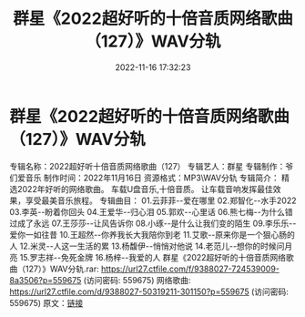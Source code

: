 ﻿---
title: 群星《2022超好听的十倍音质网络歌曲（127）》WAV分轨
date: 2022-11-16 17:32:23
categories: WAV车载音乐、镜像
tags: 华语中文
---
# 群星《2022超好听的十倍音质网络歌曲（127）》WAV分轨

专辑名称：2022超好听十倍音质网络歌曲（127）
专辑艺人：群星
专辑制作：爷们爱音乐
制作时间：2022年11月16日
资源格式：MP3\WAV分轨
专辑简介：
精选2022年好听的网络歌曲。
车载U盘音乐,十倍音质。
让车载音响发挥最佳效果，享受最美音乐旅程。
专辑曲目：
01.云菲菲--爱在哪里
02.郑智化--水手2022
03.李英--盼着你回头
04.王爱华--归心泪
05.郭欢--心里话
06.熊七梅--为什么错过成了永远
07.王莎莎--让风告诉你
08.小琢--是什么让我们变的陌生
09.李乐乐--爱你一如往昔
10.王超然--你养我长大我陪你到老
11.艾歌--原来你是一个狠心肠的人
12.米灵--人这一生活的累
13.杨馥伊--悄悄对他说
14.老范儿--想你的时候问月亮
15.罗志祥--免死金牌
16.杨梓--我爱的人
群星《2022超好听的十倍音质网络歌曲（127）》WAV分轨.rar: https://url27.ctfile.com/f/9388027-724539009-8a3506?p=559675
(访问密码: 559675)
网络歌曲: https://url27.ctfile.com/d/9388027-50319211-301150?p=559675
(访问密码: 559675)
原文：[链接](https://blog.sina.com.cn/s/blog_1647c7e760103109q.html)